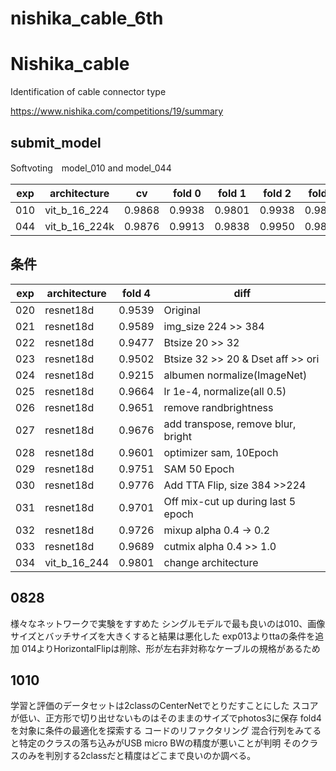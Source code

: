# nishika_cable_6th

# Nishika_cable

Identification of cable connector type

https://www.nishika.com/competitions/19/summary

## submit_model

Softvoting　model_010 and model_044

|  exp  | architecture  |   cv   | fold 0 | fold 1 | fold 2 | fold 3 | fold 4 |
|-------|---------------|--------|--------|--------|--------|--------|--------|
|  010  | vit_b_16_224  | 0.9868 | 0.9938 | 0.9801 | 0.9938 | 0.9863 | 0.9801 |
|  044  | vit_b_16_224k | 0.9876 | 0.9913 | 0.9838 | 0.9950 | 0.9838 | 0.9838 |

## 条件

|  exp  | architecture  | fold 4 | diff                               |
|-------|---------------|--------|------------------------------------|
|  020  | resnet18d     | 0.9539 | Original                           |
|  021  | resnet18d     | 0.9589 | img_size 224 >> 384                |
|  022  | resnet18d     | 0.9477 | Btsize 20 >> 32                    |
|  023  | resnet18d     | 0.9502 | Btsize 32 >> 20 & Dset aff >> ori  |
|  024  | resnet18d     | 0.9215 | albumen normalize(ImageNet)        |
|  025  | resnet18d     | 0.9664 | lr 1e-4, normalize(all 0.5)        |
|  026  | resnet18d     | 0.9651 | remove randbrightness              |
|  027  | resnet18d     | 0.9676 | add transpose, remove blur, bright |
|  028  | resnet18d     | 0.9601 | optimizer sam, 10Epoch             |
|  029  | resnet18d     | 0.9751 | SAM 50 Epoch                       |
|  030  | resnet18d     | 0.9776 | Add TTA Flip, size 384 >>224       |
|  031  | resnet18d     | 0.9701 | Off mix-cut up during last 5 epoch |
|  032  | resnet18d     | 0.9726 | mixup alpha 0.4 -> 0.2             |
|  033  | resnet18d     | 0.9689 | cutmix alpha 0.4 >> 1.0            |
|  034  | vit_b_16_244  | 0.9801 | change architecture                |

## 0828

様々なネットワークで実験をすすめた
シングルモデルで最も良いのは010、画像サイズとバッチサイズを大きくすると結果は悪化した
exp013よりttaの条件を追加
014よりHorizontalFlipは削除、形が左右非対称なケーブルの規格があるため

## 1010

学習と評価のデータセットは2classのCenterNetでとりだすことにした
スコアが低い、正方形で切り出せないものはそのままのサイズでphotos3に保存
fold4を対象に条件の最適化を探索する
コードのリファクタリング
混合行列をみてると特定のクラスの落ち込みがUSB micro BWの精度が悪いことが判明
そのクラスのみを判別する2classだと精度はどこまで良いのか調べる。


